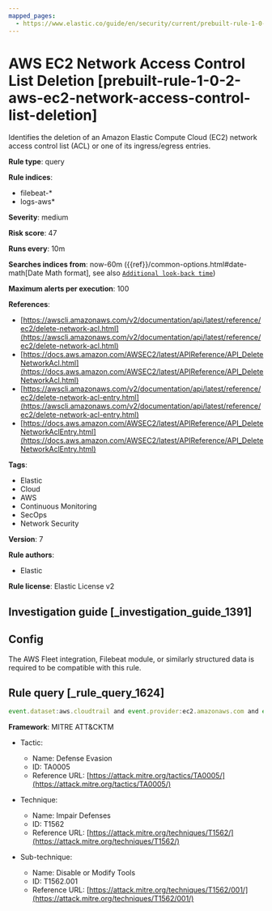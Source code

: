 ```yaml
---
mapped_pages:
  - https://www.elastic.co/guide/en/security/current/prebuilt-rule-1-0-2-aws-ec2-network-access-control-list-deletion.html
---
```


# AWS EC2 Network Access Control List Deletion [prebuilt-rule-1-0-2-aws-ec2-network-access-control-list-deletion]

Identifies the deletion of an Amazon Elastic Compute Cloud (EC2) network access control list (ACL) or one of its ingress/egress entries.

**Rule type**: query

**Rule indices**:

* filebeat-*
* logs-aws*

**Severity**: medium

**Risk score**: 47

**Runs every**: 10m

**Searches indices from**: now-60m ({{ref}}/common-options.html#date-math[Date Math format], see also [`Additional look-back time`](docs-content://solutions/security/detect-and-alert/create-detection-rule.md#rule-schedule))

**Maximum alerts per execution**: 100

**References**:

* [https://awscli.amazonaws.com/v2/documentation/api/latest/reference/ec2/delete-network-acl.html](https://awscli.amazonaws.com/v2/documentation/api/latest/reference/ec2/delete-network-acl.html)
* [https://docs.aws.amazon.com/AWSEC2/latest/APIReference/API_DeleteNetworkAcl.html](https://docs.aws.amazon.com/AWSEC2/latest/APIReference/API_DeleteNetworkAcl.html)
* [https://awscli.amazonaws.com/v2/documentation/api/latest/reference/ec2/delete-network-acl-entry.html](https://awscli.amazonaws.com/v2/documentation/api/latest/reference/ec2/delete-network-acl-entry.html)
* [https://docs.aws.amazon.com/AWSEC2/latest/APIReference/API_DeleteNetworkAclEntry.html](https://docs.aws.amazon.com/AWSEC2/latest/APIReference/API_DeleteNetworkAclEntry.html)

**Tags**:

* Elastic
* Cloud
* AWS
* Continuous Monitoring
* SecOps
* Network Security

**Version**: 7

**Rule authors**:

* Elastic

**Rule license**: Elastic License v2

## Investigation guide [_investigation_guide_1391]

## Config

The AWS Fleet integration, Filebeat module, or similarly structured data is required to be compatible with this rule.

## Rule query [_rule_query_1624]

```js
event.dataset:aws.cloudtrail and event.provider:ec2.amazonaws.com and event.action:(DeleteNetworkAcl or DeleteNetworkAclEntry) and event.outcome:success
```

**Framework**: MITRE ATT&CKTM

* Tactic:

    * Name: Defense Evasion
    * ID: TA0005
    * Reference URL: [https://attack.mitre.org/tactics/TA0005/](https://attack.mitre.org/tactics/TA0005/)

* Technique:

    * Name: Impair Defenses
    * ID: T1562
    * Reference URL: [https://attack.mitre.org/techniques/T1562/](https://attack.mitre.org/techniques/T1562/)

* Sub-technique:

    * Name: Disable or Modify Tools
    * ID: T1562.001
    * Reference URL: [https://attack.mitre.org/techniques/T1562/001/](https://attack.mitre.org/techniques/T1562/001/)



